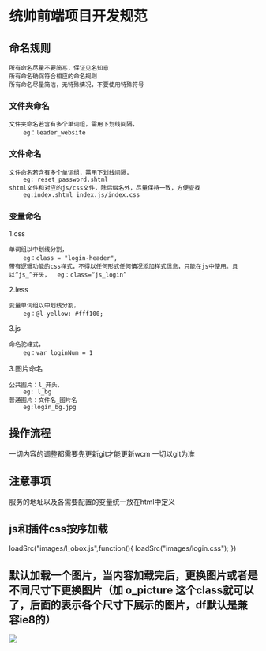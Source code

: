 # 统帅前端项目开发规范

## 命名规则
	
	所有命名尽量不要简写，保证见名知意
	所有命名确保符合相应的命名规则
	所有命名尽量简洁，无特殊情况，不要使用特殊符号	

### 文件夹命名

	文件夹命名若含有多个单词组，需用下划线间隔，
		eg：leader_website

### 文件命名

	文件命名若含有多个单词组，需用下划线间隔，
		eg: reset_password.shtml
	shtml文件和对应的js/css文件，除后缀名外，尽量保持一致，方便查找
		eg:index.shtml index.js/index.css
		
### 变量命名
1.css

	单词组以中划线分割，
		eg：class = "login-header",
	带有逻辑功能的css样式，不得以任何形式任何情况添加样式信息，只能在js中使用。且以“js_”开头，	eg：class=“js_login”
2.less
	
	变量单词组以中划线分割，
		eg：@l-yellow: #fff100; 
3.js

	命名驼峰式，
		eg：var loginNum = 1

3.图片命名

	公共图片：l_开头，
		eg: l_bg
	普通图片：文件名_图片名
		eg:login_bg.jpg
		

## 操作流程

一切内容的调整都需要先更新git才能更新wcm 一切以git为准

## 注意事项

服务的地址以及各需要配置的变量统一放在html中定义

## js和插件css按序加载

loadSrc("images/l_obox.js",function(){
	loadSrc("images/login.css");
})

## 默认加载一个图片，当内容加载完后，更换图片或者是不同尺寸下更换图片（加 o_picture 这个class就可以了，后面的表示各个尺寸下展示的图片，df默认是兼容ie8的）

<img src="默认加载图片" class="o_picture" df="" lg="" md="" sm="" xs="" />